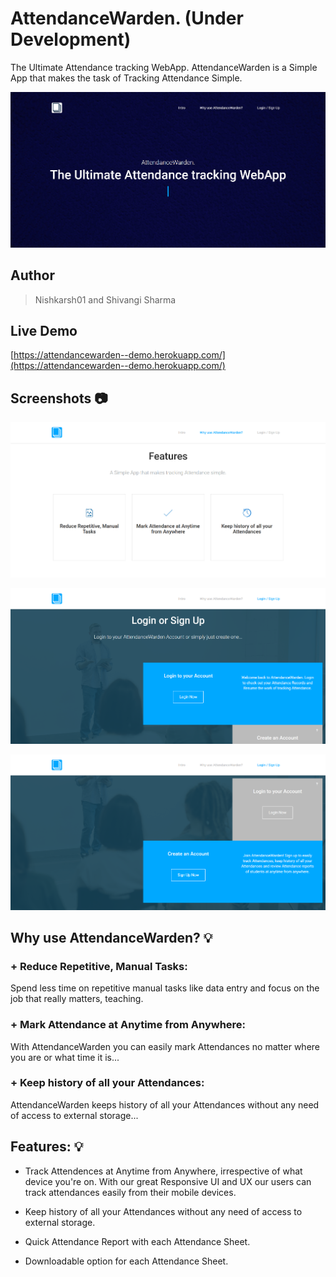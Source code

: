 # AttendanceWarden. (Under Development)

The Ultimate Attendance tracking WebApp. AttendanceWarden is a Simple App that makes the task of Tracking Attendance Simple.

![WebApp Screenshot](screenshots/1.jpg)



## Author 
> Nishkarsh01 and Shivangi Sharma

## Live Demo 

[https://attendancewarden--demo.herokuapp.com/](https://attendancewarden--demo.herokuapp.com/)

## Screenshots 📷

![WebApp Screenshot](screenshots/2.png)

![WebApp Screenshot](screenshots/3.png)

![WebApp Screenshot](screenshots/4.png)

## Why use AttendanceWarden? 💡 

### + Reduce Repetitive, Manual Tasks: 

Spend less time on repetitive manual tasks like data entry and focus on the job that really matters, teaching.

### + Mark Attendance at Anytime from Anywhere: 

With AttendanceWarden you can easily mark Attendances no matter where you are or what time it is...

### + Keep history of all your Attendances: 

AttendanceWarden keeps history of all your Attendances without any need of access to external storage...


##  Features: 💡 

+ Track Attendences at Anytime from Anywhere, irrespective of what device you're on. With our great Responsive UI and UX our users can track attendances easily from their mobile devices.

+ Keep history of all your Attendances without any need of access to external storage.

+ Quick Attendance Report with each Attendance Sheet.

+ Downloadable option for each Attendance Sheet.
